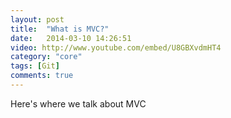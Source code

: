 ```yaml
---
layout: post
title:  "What is MVC?"
date:   2014-03-10 14:26:51
video: http://www.youtube.com/embed/U8GBXvdmHT4
category: "core"
tags: [Git] 
comments: true
---
```


Here's where we talk about MVC
